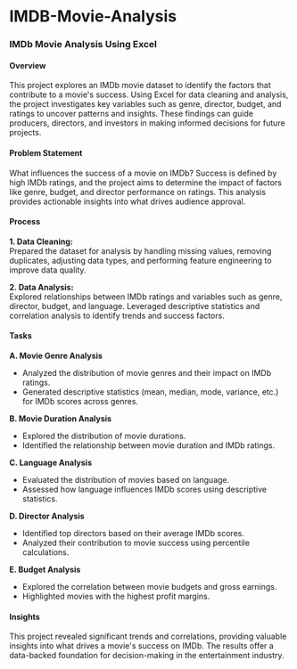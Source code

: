 # IMDB-Movie-Analysis
### IMDb Movie Analysis Using Excel  

#### Overview  
This project explores an IMDb movie dataset to identify the factors that contribute to a movie's success. Using Excel for data cleaning and analysis, the project investigates key variables such as genre, director, budget, and ratings to uncover patterns and insights. These findings can guide producers, directors, and investors in making informed decisions for future projects.  

#### Problem Statement  
What influences the success of a movie on IMDb? Success is defined by high IMDb ratings, and the project aims to determine the impact of factors like genre, budget, and director performance on ratings. This analysis provides actionable insights into what drives audience approval.  

#### Process  

**1. Data Cleaning:**  
Prepared the dataset for analysis by handling missing values, removing duplicates, adjusting data types, and performing feature engineering to improve data quality.  

**2. Data Analysis:**  
Explored relationships between IMDb ratings and variables such as genre, director, budget, and language. Leveraged descriptive statistics and correlation analysis to identify trends and success factors.  

#### Tasks  

**A. Movie Genre Analysis**  
- Analyzed the distribution of movie genres and their impact on IMDb ratings.  
- Generated descriptive statistics (mean, median, mode, variance, etc.) for IMDb scores across genres.  

**B. Movie Duration Analysis**  
- Explored the distribution of movie durations.  
- Identified the relationship between movie duration and IMDb ratings.  

**C. Language Analysis**  
- Evaluated the distribution of movies based on language.  
- Assessed how language influences IMDb scores using descriptive statistics.  

**D. Director Analysis**  
- Identified top directors based on their average IMDb scores.  
- Analyzed their contribution to movie success using percentile calculations.  

**E. Budget Analysis**  
- Explored the correlation between movie budgets and gross earnings.  
- Highlighted movies with the highest profit margins.  

#### Insights  
This project revealed significant trends and correlations, providing valuable insights into what drives a movie's success on IMDb. The results offer a data-backed foundation for decision-making in the entertainment industry.

